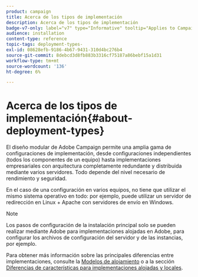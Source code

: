 ```yaml
---
product: campaign
title: Acerca de los tipos de implementación
description: Acerca de los tipos de implementación
badge-v7-only: label="v7" type="Informative" tooltip="Applies to Campaign Classic v7 only"
audience: installation
content-type: reference
topic-tags: deployment-types-
exl-id: 08628efb-9186-4b67-9431-310d4bc276b4
source-git-commit: 8debcd3d8fb883b3316cf75187a86bebf15a1d31
workflow-type: tm+mt
source-wordcount: '136'
ht-degree: 6%

---
```


# Acerca de los tipos de implementación{#about-deployment-types}



El diseño modular de Adobe Campaign permite una amplia gama de configuraciones de implementación, desde configuraciones independientes (todos los componentes de un equipo) hasta implementaciones empresariales con arquitectura completamente redundante y distribuida mediante varios servidores. Todo depende del nivel necesario de rendimiento y seguridad.

En el caso de una configuración en varios equipos, no tiene que utilizar el mismo sistema operativo en todo: por ejemplo, puede utilizar un servidor de redirección en Linux + Apache con servidores de envío en Windows.

>[!NOTE]
>
>Los pasos de configuración de la instalación principal solo se pueden realizar mediante Adobe para implementaciones alojadas en Adobe, para configurar los archivos de configuración del servidor y de las instancias, por ejemplo.
>
>Para obtener más información sobre las principales diferencias entre implementaciones, consulte la [Modelos de alojamiento](../../installation/using/hosting-models.md) o a la sección [Diferencias de características para implementaciones alojadas y locales](../../installation/using/capability-matrix.md).
